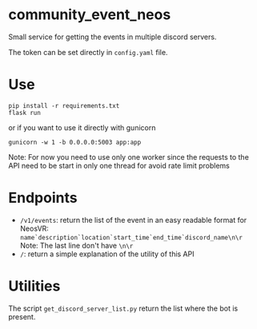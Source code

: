 # community_event_neos

Small service for getting the events in multiple discord servers.

The token can be set directly in `config.yaml` file.

# Use

```
pip install -r requirements.txt
flask run
```

or if you want to use it directly with gunicorn

```
gunicorn -w 1 -b 0.0.0.0:5003 app:app
```

Note: For now you need to use only one worker since the requests to the API need to be start in only one thread for avoid rate limit problems

# Endpoints

- `/v1/events`: return the list of the event in an easy readable format for NeosVR: ```name`description`location`start_time`end_time`discord_name\n\r```
  Note: The last line don't have `\n\r`
- `/`: return a simple explanation of the utility of this API

# Utilities

The script `get_discord_server_list.py` return the list where the bot is present.